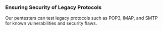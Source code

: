 ### Ensuring Security of Legacy Protocols

Our pentesters can test legacy protocols such as POP3, IMAP, and SMTP for known vulnerabilities and security flaws.
